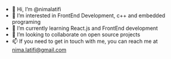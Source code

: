 - 👋 Hi, I’m @nimalatifi
- 👀 I’m interested in FrontEnd Development, c++ and embedded programing
- 🌱 I’m currently learning React.js and FrontEnd development
- 💞️ I’m looking to collaborate on open source projects
- 📫 If you need to get in touch with me, you can reach me at nima.latifi@gmail.com

<!---
nimalatifi/nimalatifi is a ✨ special ✨ repository because its `README.md` (this file) appears on your GitHub profile.
You can click the Preview link to take a look at your changes.
--->
